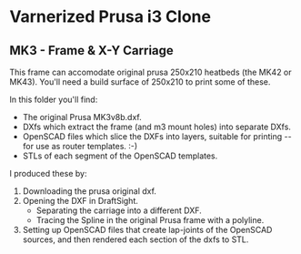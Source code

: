 # Varnerized Prusa i3 Clone
## MK3 - Frame & X-Y Carriage

This frame can accomodate original prusa 250x210 heatbeds (the MK42 or MK43). 
You'll need a build surface of 250x210 to print some of these.

In this folder you'll find:

* The original Prusa MK3v8b.dxf.
* DXfs which extract the frame (and m3 mount holes) into separate DXfs.
* OpenSCAD files which slice the DXFs into layers, suitable for printing -- for use as router templates. :-)
* STLs of each segment of the OpenSCAD templates.

I produced these by:

1. Downloading the prusa original dxf.
2. Opening the DXF in DraftSight.
    * Separating the carriage into a different DXF.
    * Tracing the Spline in the original Prusa frame with a polyline.
5. Setting up OpenSCAD files that create lap-joints of the OpenSCAD sources, and then rendered each section of the dxfs to STL.
